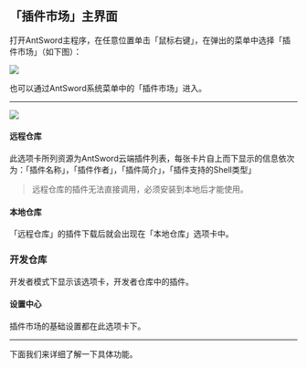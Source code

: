 「插件市场」主界面
---

打开AntSword主程序，在任意位置单击「鼠标右键」，在弹出的菜单中选择「插件市场」（如下图）：

![][img_main_page_1]

也可以通过AntSword系统菜单中的「插件市场」进入。

---

![][img_main_page_2]

#### 远程仓库

此选项卡所列资源为AntSword云端插件列表，每张卡片自上而下显示的信息依次为：「插件名称」，「插件作者」，「插件简介」，「插件支持的Shell类型」

> 远程仓库的插件无法直接调用，必须安装到本地后才能使用。

#### 本地仓库

「远程仓库」的插件下载后就会出现在「本地仓库」选项卡中。

### 开发仓库

开发者模式下显示该选项卡，开发者仓库中的插件。

#### 设置中心

插件市场的基础设置都在此选项卡下。

---

下面我们来详细了解一下具体功能。

[img_main_page_1]: http://antsword.l1n3.net/doc/plugin_store/main_page_1.jpg
[img_main_page_2]: http://antsword.l1n3.net/doc/plugin_store/main_page_2.jpg
